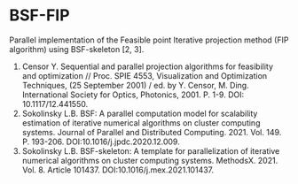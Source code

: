 # BSF-FIP
Parallel implementation of the Feasible point Iterative projection method (FIP algorithm) using BSF-skeleton [2, 3].

1. Censor Y. Sequential and parallel projection algorithms for feasibility and optimization // Proc. SPIE 4553, Visualization and Optimization Techniques, (25 September 2001) / ed. by Y. Censor, M. Ding. International Society for Optics, Photonics, 2001. P. 1-9. DOI: 10.1117/12.441550.
2. Sokolinsky L.B. BSF: A parallel computation model for scalability estimation of iterative numerical algorithms on cluster computing systems. Journal of Parallel and Distributed Computing. 2021. Vol. 149. P. 193-206. DOI:10.1016/j.jpdc.2020.12.009.
3. Sokolinsky L.B. BSF-skeleton: A template for parallelization of iterative numerical algorithms on cluster computing systems. MethodsX. 2021. Vol. 8. Article 101437. DOI:10.1016/j.mex.2021.101437.
